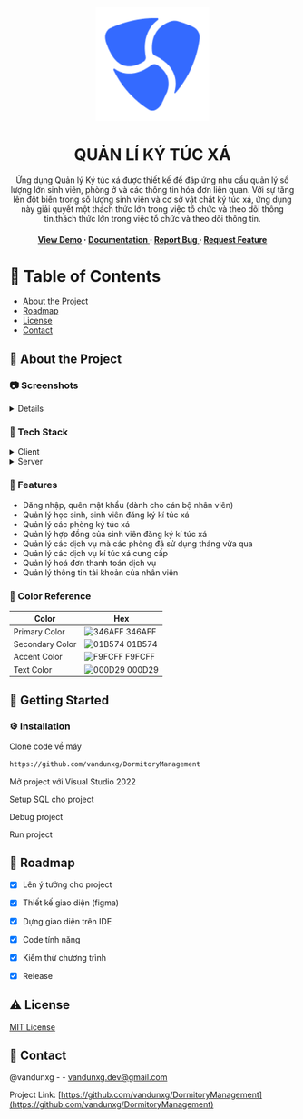 <div align='center'>

<img src=https://raw.githubusercontent.com/vandunxg/DormitoryManagement/main/DORMITORY%20MANAGEMENT/Resources/DEMO/LOGO.png alt="logo" width=200 height=200 />

<h1>QUẢN LÍ KÝ TÚC XÁ</h1>
<p>Ứng dụng Quản lý Ký túc xá được thiết kế để đáp ứng nhu cầu quản lý số lượng lớn sinh viên, phòng ở và các thông tin hóa đơn liên quan. Với sự tăng lên đột biến trong số lượng sinh viên và cơ sở vật chất ký túc xá, ứng dụng này giải quyết một thách thức lớn trong việc tổ chức và theo dõi thông tin.thách thức lớn trong việc tổ chức và theo dõi thông tin.</p>

<h4> <a href="https://youtu.be/fBFsM8bavwk">View Demo</a> <span> · </span> <a href="https://github.com/vandunxg/DormitoryManagement/blob/master/README.md"> Documentation </a> <span> · </span> <a href="https://github.com/vandunxg/DormitoryManagement/issues"> Report Bug </a> <span> · </span> <a href="https://github.com/vandunxg/DormitoryManagement/issues"> Request Feature </a> </h4>


</div>

# :notebook_with_decorative_cover: Table of Contents

- [About the Project](#star2-about-the-project)
- [Roadmap](#compass-roadmap)
- [License](#warning-license)
- [Contact](#handshake-contact)


## :star2: About the Project

### :camera: Screenshots
<details> 
<div align="center"> <a href="https://raw.githubusercontent.com/vandunxg/DormitoryManagement/main/DORMITORY%20MANAGEMENT/Resources/DEMO/bandicam 2023-12-23 15-49-48-941.mp4"><img src="https://raw.githubusercontent.com/vandunxg/DormitoryManagement/main/DORMITORY%20MANAGEMENT/Resources/DEMO/1.jpg" alt='image' width='800'/></a> </div>
<div align="center"> <a href="https://raw.githubusercontent.com/vandunxg/DormitoryManagement/main/DORMITORY%20MANAGEMENT/Resources/DEMO/bandicam 2023-12-23 15-49-48-941.mp4"><img src="https://raw.githubusercontent.com/vandunxg/DormitoryManagement/main/DORMITORY%20MANAGEMENT/Resources/DEMO/2.jpg" alt='image' width='800'/></a> </div>
<div align="center"> <a href="https://raw.githubusercontent.com/vandunxg/DormitoryManagement/main/DORMITORY%20MANAGEMENT/Resources/DEMO/bandicam 2023-12-23 15-49-48-941.mp4"><img src="https://raw.githubusercontent.com/vandunxg/DormitoryManagement/main/DORMITORY%20MANAGEMENT/Resources/DEMO/3.jpg" alt='image' width='800'/></a> </div>
<div align="center"> <a href="https://raw.githubusercontent.com/vandunxg/DormitoryManagement/main/DORMITORY%20MANAGEMENT/Resources/DEMO/bandicam 2023-12-23 15-49-48-941.mp4"><img src="https://raw.githubusercontent.com/vandunxg/DormitoryManagement/main/DORMITORY%20MANAGEMENT/Resources/DEMO/4.jpg" alt='image' width='800'/></a> </div>
<div align="center"> <a href="https://raw.githubusercontent.com/vandunxg/DormitoryManagement/main/DORMITORY%20MANAGEMENT/Resources/DEMO/bandicam 2023-12-23 15-49-48-941.mp4"><img src="https://raw.githubusercontent.com/vandunxg/DormitoryManagement/main/DORMITORY%20MANAGEMENT/Resources/DEMO/5.jpg" alt='image' width='800'/></a> </div>
<div align="center"> <a href="https://raw.githubusercontent.com/vandunxg/DormitoryManagement/main/DORMITORY%20MANAGEMENT/Resources/DEMO/bandicam 2023-12-23 15-49-48-941.mp4"><img src="https://raw.githubusercontent.com/vandunxg/DormitoryManagement/main/DORMITORY%20MANAGEMENT/Resources/DEMO/6.jpg" alt='image' width='800'/></a> </div>
<div align="center"> <a href="https://raw.githubusercontent.com/vandunxg/DormitoryManagement/main/DORMITORY%20MANAGEMENT/Resources/DEMO/bandicam 2023-12-23 15-49-48-941.mp4"><img src="https://raw.githubusercontent.com/vandunxg/DormitoryManagement/main/DORMITORY%20MANAGEMENT/Resources/DEMO/7.jpg" alt='image' width='800'/></a> </div>
<div align="center"> <a href="https://raw.githubusercontent.com/vandunxg/DormitoryManagement/main/DORMITORY%20MANAGEMENT/Resources/DEMO/bandicam 2023-12-23 15-49-48-941.mp4"><img src="https://raw.githubusercontent.com/vandunxg/DormitoryManagement/main/DORMITORY%20MANAGEMENT/Resources/DEMO/8.jpg" alt='image' width='800'/></a> </div>
<div align="center"> <a href="https://raw.githubusercontent.com/vandunxg/DormitoryManagement/main/DORMITORY%20MANAGEMENT/Resources/DEMO/bandicam 2023-12-23 15-49-48-941.mp4"><img src="https://raw.githubusercontent.com/vandunxg/DormitoryManagement/main/DORMITORY%20MANAGEMENT/Resources/DEMO/9.jpg" alt='image' width='800'/></a> </div>
<div align="center"> <a href="https://raw.githubusercontent.com/vandunxg/DormitoryManagement/main/DORMITORY%20MANAGEMENT/Resources/DEMO/bandicam 2023-12-23 15-49-48-941.mp4"><img src="https://raw.githubusercontent.com/vandunxg/DormitoryManagement/main/DORMITORY%20MANAGEMENT/Resources/DEMO/10.jpg" alt='image' width='800'/></a> </div>
<div align="center"> <a href="https://raw.githubusercontent.com/vandunxg/DormitoryManagement/main/DORMITORY%20MANAGEMENT/Resources/DEMO/bandicam 2023-12-23 15-49-48-941.mp4"><img src="https://raw.githubusercontent.com/vandunxg/DormitoryManagement/main/DORMITORY%20MANAGEMENT/Resources/DEMO/11.jpg" alt='image' width='800'/></a> </div>
<div align="center"> <a href="https://raw.githubusercontent.com/vandunxg/DormitoryManagement/main/DORMITORY%20MANAGEMENT/Resources/DEMO/bandicam 2023-12-23 15-49-48-941.mp4"><img src="https://raw.githubusercontent.com/vandunxg/DormitoryManagement/main/DORMITORY%20MANAGEMENT/Resources/DEMO/12.jpg" alt='image' width='800'/></a> </div>
<div align="center"> <a href="https://raw.githubusercontent.com/vandunxg/DormitoryManagement/main/DORMITORY%20MANAGEMENT/Resources/DEMO/bandicam 2023-12-23 15-49-48-941.mp4"><img src="https://raw.githubusercontent.com/vandunxg/DormitoryManagement/main/DORMITORY%20MANAGEMENT/Resources/DEMO/13.jpg" alt='image' width='800'/></a> </div>
<div align="center"> <a href="https://raw.githubusercontent.com/vandunxg/DormitoryManagement/main/DORMITORY%20MANAGEMENT/Resources/DEMO/bandicam 2023-12-23 15-49-48-941.mp4"><img src="https://raw.githubusercontent.com/vandunxg/DormitoryManagement/main/DORMITORY%20MANAGEMENT/Resources/DEMO/14.jpg" alt='image' width='800'/></a> </div>
<div align="center"> <a href="https://raw.githubusercontent.com/vandunxg/DormitoryManagement/main/DORMITORY%20MANAGEMENT/Resources/DEMO/bandicam 2023-12-23 15-49-48-941.mp4"><img src="https://raw.githubusercontent.com/vandunxg/DormitoryManagement/main/DORMITORY%20MANAGEMENT/Resources/DEMO/15.jpg" alt='image' width='800'/></a> </div>
<div align="center"> <a href="https://raw.githubusercontent.com/vandunxg/DormitoryManagement/main/DORMITORY%20MANAGEMENT/Resources/DEMO/bandicam 2023-12-23 15-49-48-941.mp4"><img src="https://raw.githubusercontent.com/vandunxg/DormitoryManagement/main/DORMITORY%20MANAGEMENT/Resources/DEMO/16.jpg" alt='image' width='800'/></a> </div>
<div align="center"> <a href="https://raw.githubusercontent.com/vandunxg/DormitoryManagement/main/DORMITORY%20MANAGEMENT/Resources/DEMO/bandicam 2023-12-23 15-49-48-941.mp4"><img src="https://raw.githubusercontent.com/vandunxg/DormitoryManagement/main/DORMITORY%20MANAGEMENT/Resources/DEMO/17.jpg" alt='image' width='800'/></a> </div>
<div align="center"> <a href="https://raw.githubusercontent.com/vandunxg/DormitoryManagement/main/DORMITORY%20MANAGEMENT/Resources/DEMO/bandicam 2023-12-23 15-49-48-941.mp4"><img src="https://raw.githubusercontent.com/vandunxg/DormitoryManagement/main/DORMITORY%20MANAGEMENT/Resources/DEMO/18.jpg" alt='image' width='800'/></a> </div>
<div align="center"> <a href="https://raw.githubusercontent.com/vandunxg/DormitoryManagement/main/DORMITORY%20MANAGEMENT/Resources/DEMO/bandicam 2023-12-23 15-49-48-941.mp4"><img src="https://raw.githubusercontent.com/vandunxg/DormitoryManagement/main/DORMITORY%20MANAGEMENT/Resources/DEMO/19.jpg" alt='image' width='800'/></a> </div>
</details>

### :space_invader: Tech Stack
<details> <summary>Client</summary> <ul>
<li><a href="https://learn.microsoft.com/en-us/dotnet/csharp/">.NET</a></li>
<li><a href="https://www.figma.com/">FIGMA</a></li>
</ul> </details>
<details> <summary>Server</summary> <ul>
<li><a href="https://learn.microsoft.com/en-us/sql/ssms/download-sql-server-management-studio-ssms?view=sql-server-ver16">SQL Server Management Studio</a></li>
</ul> </details>

### :dart: Features
- Đăng nhập, quên mật khẩu (dành cho cán bộ nhân viên)
- Quản lý học sinh, sinh viên đăng ký kí túc xá
- Quản lý các phòng ký túc xá
- Quản lý hợp đồng của sinh viên đăng ký kí túc xá
- Quản lý các dịch vụ mà các phòng đã sử dụng tháng vừa qua
- Quản lý các dịch vụ kí túc xá cung cấp
- Quản lý hoá đơn thanh toán dịch vụ
- Quản lý thông tin tài khoản của nhân viên


### :art: Color Reference
| Color | Hex |
| --------------- | ---------------------------------------------------------------- |
| Primary Color | ![346AFF](https://via.placeholder.com/10/346AFF?text=+) 346AFF |
| Secondary Color | ![01B574](https://via.placeholder.com/10/01B574?text=+) 01B574 |
| Accent Color | ![F9FCFF](https://via.placeholder.com/10/F9FCFF?text=+) F9FCFF |
| Text Color | ![000D29](https://via.placeholder.com/10/000D29?text=+) 000D29 |

## :toolbox: Getting Started

### :gear: Installation

Clone code về máy
```bash
https://github.com/vandunxg/DormitoryManagement
```
Mở project với Visual Studio 2022

Setup SQL cho project

Debug project

Run project


## :compass: Roadmap

* [x] Lên ý tưởng cho project
* [x] Thiết kế giao diện (figma)
* [x] Dựng giao diện trên IDE
* [x] Code tính năng
* [x] Kiểm thử chương trình
* [x] Release


## :warning: License

<a href="[https://learn.microsoft.com/en-us/sql/ssms/download-sql-server-management-studio-ssms?view=sql-server-ver16](https://github.com/vandunxg/DormitoryManagement/blob/main/LICENSE)">MIT License</a>

## :handshake: Contact

@vandunxg - - vandunxg.dev@gmail.com

Project Link: [https://github.com/vandunxg/DormitoryManagement](https://github.com/vandunxg/DormitoryManagement)
